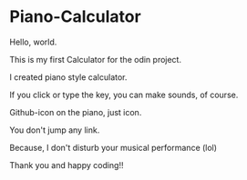 # Piano-Calculator

Hello, world.

This is my first Calculator for the odin project.

I created piano style calculator.

If you click or type the key, you can make sounds, of course.

Github-icon on the piano, just icon. 

You don't jump any link. 

Because, I don't disturb your musical performance (lol)

Thank you and happy coding!!
